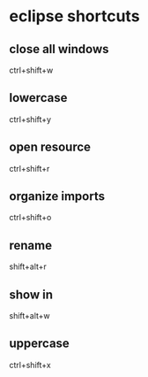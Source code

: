 # eclipse shortcuts

## close all windows
ctrl+shift+w

## lowercase
ctrl+shift+y

## open resource
ctrl+shift+r

## organize imports
ctrl+shift+o

## rename
shift+alt+r

## show in
shift+alt+w

## uppercase
ctrl+shift+x
